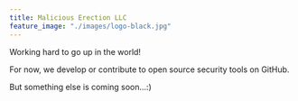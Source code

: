 ```yaml
---
title: Malicious Erection LLC
feature_image: "./images/logo-black.jpg"
---
```


Working hard to go up in the world!

For now, we develop or contribute to open source security tools on GitHub.

But something else is coming soon...:)